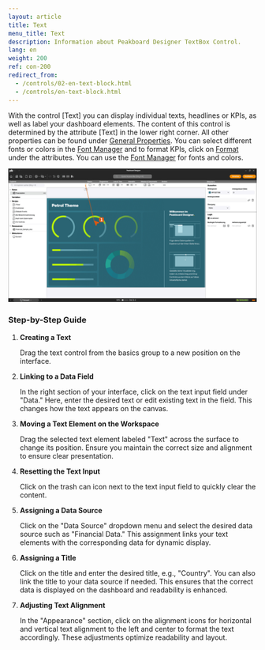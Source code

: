 ```yaml
---
layout: article
title: Text
menu_title: Text
description: Information about Peakboard Designer TextBox Control.
lang: en
weight: 200
ref: con-200
redirect_from:
  - /controls/02-en-text-block.html
  - /controls/en-text-block.html
---
```


With the control [Text] you can display individual texts, headlines or KPIs, as well as label your dashboard elements.
The content of this control is determined by the attribute [Text] in the lower right corner.
All other properties can be found under [General Properties](/controls/en-general-properties.html).
You can select different fonts or colors in the [Font Manager](/misc/04-en-fonts.html) and to format KPIs, click on [Format](/misc/en-formating-values.html) under the attributes.
You can use the [Font Manager](/misc/04-en-fonts.html) for fonts and colors.


![image_1](/assets/images/Controls/Text/text01.gif)

### Step-by-Step Guide

1. **Creating a Text**

   Drag the text control from the basics group to a new position on the interface.

2. **Linking to a Data Field**

   In the right section of your interface, click on the text input field under "Data." Here, enter the desired text or edit existing text in the field. This changes how the text appears on the canvas.

3. **Moving a Text Element on the Workspace**

   Drag the selected text element labeled "Text" across the surface to change its position. Ensure you maintain the correct size and alignment to ensure clear presentation.

4. **Resetting the Text Input**

   Click on the trash can icon next to the text input field to quickly clear the content.

5. **Assigning a Data Source**

   Click on the "Data Source" dropdown menu and select the desired data source such as "Financial Data." This assignment links your text elements with the corresponding data for dynamic display.

6. **Assigning a Title**

   Click on the title and enter the desired title, e.g., "Country". You can also link the title to your data source if needed. This ensures that the correct data is displayed on the dashboard and readability is enhanced.

7. **Adjusting Text Alignment**

   In the "Appearance" section, click on the alignment icons for horizontal and vertical text alignment to the left and center to format the text accordingly. These adjustments optimize readability and layout.